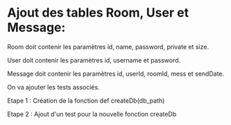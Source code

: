 # Ajout des tables Room, User et Message:

Room doit contenir les paramètres id, name, password, private et size.

User doit contenir les paramètres id, username et password.

Message doit contenir les paramètres id, userId, roomId, mess et sendDate.

On va ajouter les tests associés.

Etape 1 :
Création de la fonction def createDb(db_path)

Etape 2 : 
Ajout d'un test pour la nouvelle fonction createDb

